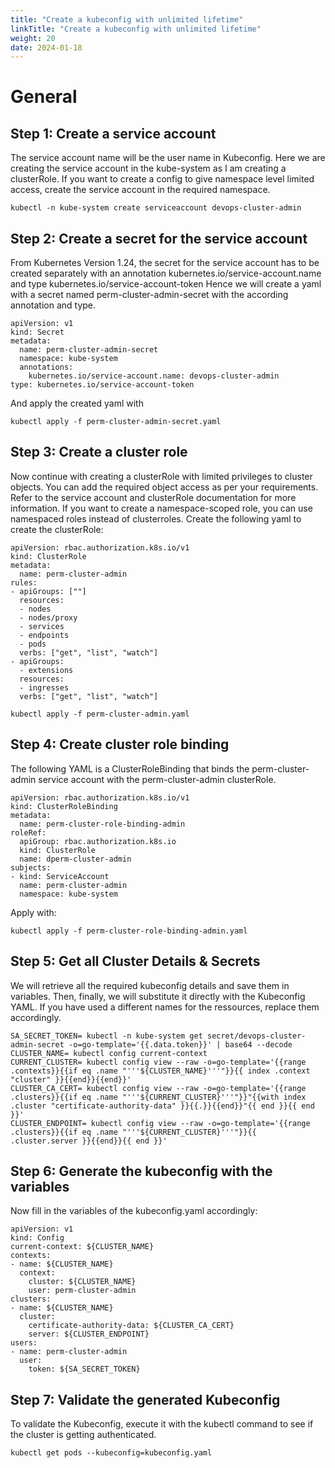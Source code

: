 ```yaml
---
title: "Create a kubeconfig with unlimited lifetime"
linkTitle: "Create a kubeconfig with unlimited lifetime"
weight: 20
date: 2024-01-18
---
```


# General

## Step 1: Create a service account
The service account name will be the user name in Kubeconfig. Here we are creating the service account in the kube-system as I am creating a clusterRole. If you want to create a config to give namespace level limited access, create the service account in the required namespace.

`kubectl -n kube-system create serviceaccount devops-cluster-admin`

## Step 2: Create a secret for the service account
From Kubernetes Version 1.24, the secret for the service account has to be created separately with an annotation kubernetes.io/service-account.name and type kubernetes.io/service-account-token
Hence we will create a yaml with a secret named perm-cluster-admin-secret with the according annotation and type.

```
apiVersion: v1
kind: Secret
metadata:
  name: perm-cluster-admin-secret
  namespace: kube-system
  annotations:
    kubernetes.io/service-account.name: devops-cluster-admin
type: kubernetes.io/service-account-token
```

And apply the created yaml with

`kubectl apply -f perm-cluster-admin-secret.yaml`

## Step 3: Create a cluster role
Now continue with creating a clusterRole with limited privileges to cluster objects. You can add the required object access as per your requirements. Refer to the service account and clusterRole documentation for more information.
If you want to create a namespace-scoped role, you can use namespaced roles instead of clusterroles.
Create the following yaml to create the clusterRole:

```
apiVersion: rbac.authorization.k8s.io/v1
kind: ClusterRole
metadata:
  name: perm-cluster-admin
rules:
- apiGroups: [""]
  resources:
  - nodes
  - nodes/proxy
  - services
  - endpoints
  - pods
  verbs: ["get", "list", "watch"]
- apiGroups:
  - extensions
  resources:
  - ingresses
  verbs: ["get", "list", "watch"]
```

`kubectl apply -f perm-cluster-admin.yaml`


## Step 4: Create cluster role binding
The following YAML is a ClusterRoleBinding that binds the perm-cluster-admin service account with the perm-cluster-admin clusterRole.

```
apiVersion: rbac.authorization.k8s.io/v1
kind: ClusterRoleBinding
metadata:
  name: perm-cluster-role-binding-admin
roleRef:
  apiGroup: rbac.authorization.k8s.io
  kind: ClusterRole
  name: dperm-cluster-admin
subjects:
- kind: ServiceAccount
  name: perm-cluster-admin
  namespace: kube-system
```

Apply with:

`kubectl apply -f perm-cluster-role-binding-admin.yaml`

## Step 5: Get all Cluster Details & Secrets

We will retrieve all the required kubeconfig details and save them in variables. Then, finally, we will substitute it directly with the Kubeconfig YAML.
If you have used a different names for the ressources, replace them accordingly.

```
SA_SECRET_TOKEN= kubectl -n kube-system get secret/devops-cluster-admin-secret -o=go-template='{{.data.token}}' | base64 --decode
CLUSTER_NAME= kubectl config current-context
CURRENT_CLUSTER= kubectl config view --raw -o=go-template='{{range .contexts}}{{if eq .name "'''${CLUSTER_NAME}'''"}}{{ index .context "cluster" }}{{end}}{{end}}'
CLUSTER_CA_CERT= kubectl config view --raw -o=go-template='{{range .clusters}}{{if eq .name "'''${CURRENT_CLUSTER}'''"}}"{{with index .cluster "certificate-authority-data" }}{{.}}{{end}}"{{ end }}{{ end }}'
CLUSTER_ENDPOINT= kubectl config view --raw -o=go-template='{{range .clusters}}{{if eq .name "'''${CURRENT_CLUSTER}'''"}}{{ .cluster.server }}{{end}}{{ end }}'
```

## Step 6: Generate the kubeconfig with the variables

Now fill in the variables of the kubeconfig.yaml accordingly:

```
apiVersion: v1
kind: Config
current-context: ${CLUSTER_NAME}
contexts:
- name: ${CLUSTER_NAME}
  context:
    cluster: ${CLUSTER_NAME}
    user: perm-cluster-admin
clusters:
- name: ${CLUSTER_NAME}
  cluster:
    certificate-authority-data: ${CLUSTER_CA_CERT}
    server: ${CLUSTER_ENDPOINT}
users:
- name: perm-cluster-admin
  user:
    token: ${SA_SECRET_TOKEN}
```

## Step 7: Validate the generated Kubeconfig

To validate the Kubeconfig, execute it with the kubectl command to see if the cluster is getting authenticated.

`kubectl get pods --kubeconfig=kubeconfig.yaml`
